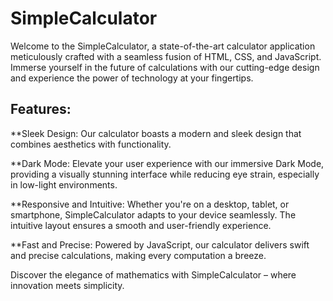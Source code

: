 # SimpleCalculator
Welcome to the SimpleCalculator, a state-of-the-art calculator application meticulously crafted with a seamless fusion of HTML, CSS, and JavaScript. Immerse yourself in the future of calculations with our cutting-edge design and experience the power of technology at your fingertips.

## Features:
**Sleek Design: Our calculator boasts a modern and sleek design that combines aesthetics with functionality.

**Dark Mode: Elevate your user experience with our immersive Dark Mode, providing a visually stunning interface while reducing eye strain, especially in low-light environments.

**Responsive and Intuitive: Whether you're on a desktop, tablet, or smartphone, SimpleCalculator adapts to your device seamlessly. The intuitive layout ensures a smooth and user-friendly experience.

**Fast and Precise: Powered by JavaScript, our calculator delivers swift and precise calculations, making every computation a breeze.

Discover the elegance of mathematics with SimpleCalculator – where innovation meets simplicity.
